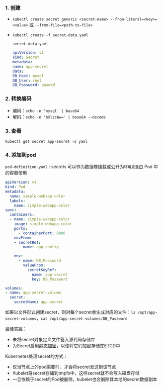 ### 1. 创建

- `kubectl create secret generic <secret-name> --from-literal=<key>=<value>` 或 `--from-file=<path-to-file>`

- `kubectl create -f secret-data.yaml`

  `secret-data.yaml`

  ```yaml
  apiVersion: v1
  kind: Secret
  metadata:
  name: app-secret
  data:
  DB_Host: mysql
  DB_User: root
  DB_Password: paswrd
  ```

### 2. 转换编码

- 编码：`echo -n 'mysql' | base64`
- 解码：`echo -n 'bXlzcWw=' | base64 --decode`

### 3. 查看

`kubectl get secret app-secret -o yaml`

### 4. 添加到pod

`pod-definition.yaml` : secrets 可以作为数据卷挂载或公开为`环境变量`由 Pod 中的容器使用

```yaml
apiVersion: v1
kind: Pod
metadata:
  name: simple-webapp-color
  labels:
    name: simple-webapp-color
spec:
  containers:
  - name: simple-webapp-color
    image: simple-webapp-color
    ports:
      - containerPort: 8080
    envFrom:
    - secretRef:
        name: app-config
```

```yaml
    env:
      - name: DB_Password
        valueFrom:
          secretKeyRef:
            name: app-secret
            key: DB_Password
```

```yaml
volumes:
- name: app-secret-volume
  secret:
    secretName: app-secret
```

如果以文件形式创建secret，则对每个secret会生成对应的文件：`ls /opt/app-secret-volumes`，`cat /opt/app-secret-volumes/DB_Password`

最佳实践：

- 未将secret对象定义文件签入源代码存储库
- 为Secret启用[静态加密](https://kubernetes.io/docs/tasks/administer-cluster/encrypt-data/)，以便将它们加密存储在ETCD中

Kubernetes处理secret的方式：

- 仅当节点上的pod需要时，才会将secret发送到该节点
- Kubelet将secret存储到tmpfs中，这样secret就不会写入磁盘存储
- 一旦依赖于secret的Pod被删除，kubelet也会删除其本地的secret数据副本